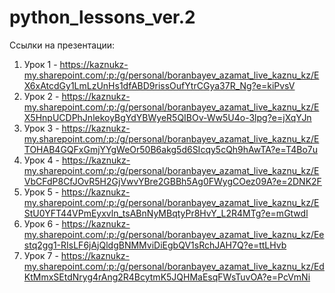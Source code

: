 # python_lessons_ver.2

Ссылки на презентации:
  1) Урок 1 - https://kaznukz-my.sharepoint.com/:p:/g/personal/boranbayev_azamat_live_kaznu_kz/EX6xAtcdGy1LmLzUnHs1dfABD9rissOufYtrCGya37R_Ng?e=kiPvsV
  2) Урок 2 - https://kaznukz-my.sharepoint.com/:p:/g/personal/boranbayev_azamat_live_kaznu_kz/EX5HnpUCDPhJnlekoyBgYdYBWyeR5QIBOv-Ww5U4o-3lpg?e=jXqYJn
  3) Урок 3 - https://kaznukz-my.sharepoint.com/:p:/g/personal/boranbayev_azamat_live_kaznu_kz/ETOHAB4GQFxGmjYYgWeOr50B6akg5d6SIcqy5cQh9hAwTA?e=T4Bo7u
  4) Урок 4 - https://kaznukz-my.sharepoint.com/:p:/g/personal/boranbayev_azamat_live_kaznu_kz/EVbCFdP8CfJOvR5H2GjVwvYBre2GBBh5Ag0FWygCOez09A?e=2DNK2F
  5) Урок 5 - https://kaznukz-my.sharepoint.com/:p:/g/personal/boranbayev_azamat_live_kaznu_kz/EStU0YFT44VPmEyxvln_tsABnNyMBqtyPr8HvY_L2R4MTg?e=mGtwdl
  6) Урок 6 - https://kaznukz-my.sharepoint.com/:p:/g/personal/boranbayev_azamat_live_kaznu_kz/Eestq2gg1-RIsLF6jAjQldgBNMMviDiEgbQV1sRchJAH7Q?e=ttLHvb
  7) Урок 7 - https://kaznukz-my.sharepoint.com/:p:/g/personal/boranbayev_azamat_live_kaznu_kz/EdKtMmxSEtdNryg4rAng2R4BcytmK5JQHMaEsqFWsTuvOA?e=PcVmNi
